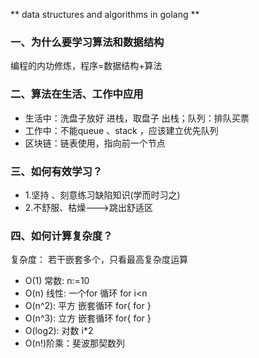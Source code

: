 ** data structures and algorithms  in golang **

### 一、为什么要学习算法和数据结构
编程的内功修炼，程序=数据结构+算法


### 二、算法在生活、工作中应用
* 生活中：洗盘子放好 进栈，取盘子 出栈；队列：排队买票
* 工作中：不能queue  、stack ，应该建立优先队列
* 区块链：链表使用，指向前一个节点


### 三、如何有效学习？

- 1.坚持 、刻意练习缺陷知识(学而时习之)
- 2.不舒服、枯燥--->跳出舒适区


### 四、如何计算复杂度？

复杂度： 若干嵌套多个，只看最高复杂度运算

* O(1) 常数: n:=10 
* O(n) 线性: 一个for 循环 for  i<n
* O(n^2): 平方 嵌套循环 for{ for }
* O(n^3): 立方 嵌套循环 for{ for }
* O(log2): 对数 i*2
* O(n!)阶乘：斐波那契数列
